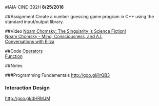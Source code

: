 #IAIA-CINE-392H
**8/25/2016**

##Assignment
Create a number guessing game program in C++ using the standard input/output library.  

##Video
[Noam Chomsky: The Singularity is Science Fiction!](https://www.youtube.com/watch?v=0kICLG4Zg8s)  
[Noam Chomsky - Mind, Consciousness, and A.I.](https://www.youtube.com/watch?v=0ORHGa-vQp0)  
[Conversations with Eliza](https://www.youtube.com/watch?v=CJWOOTMt4ko)  

##Code
[Operators](../c++/004_Operators/main.cpp)  
[Function](../c++/005_Function/main.cpp)  

##Notes

###Programming Fundamentals 
http://goo.gl/llrQB3

### Interaction Design
http://goo.gl/dHRMJM